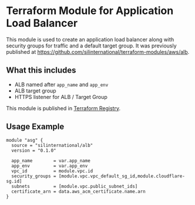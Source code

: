 # Terraform Module for Application Load Balancer

This module is used to create an application load balancer along with security
groups for traffic and a default target group. It was previously published
at https://github.com/silinternational/terraform-modules/aws/alb.

## What this includes

- ALB named after `app_name` and `app_env`
- ALB target group
- HTTPS listener for ALB / Target Group

This module is published in [Terraform Registry](https://registry.terraform.io/modules/silinternational/alb/aws/latest).

## Usage Example

```hcl
module "asg" {
  source = "silinternational/alb"
  version = "0.1.0"
  
  app_name        = var.app_name
  app_env         = var.app_env
  vpc_id          = module.vpc.id
  security_groups = [module.vpc.vpc_default_sg_id,module.cloudflare-sg.id]
  subnets         = [module.vpc.public_subnet_ids]
  certificate_arn = data.aws_acm_certificate.name.arn
}
```
